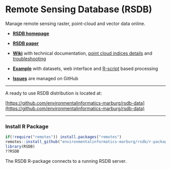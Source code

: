 # Remote Sensing Database (RSDB)
Manage remote sensing raster, point-cloud and vector data online. 

* **[RSDB homepage](https://environmentalinformatics-marburg.github.io/rsdb)**

* **[RSDB paper](https://doi.org/10.1111/ecog.05266)**

* **[Wiki](https://github.com/environmentalinformatics-marburg/rsdb/wiki)** with technical documentation, [point cloud indices details](https://github.com/environmentalinformatics-marburg/rsdb/wiki/Point-cloud-indices) and [troubleshooting](https://github.com/environmentalinformatics-marburg/rsdb/wiki/Troubleshooting)

* **[Example](https://github.com/environmentalinformatics-marburg/rsdb-data/blob/master/README.md)** with datasets, web interface and [R-script](https://github.com/environmentalinformatics-marburg/rsdb-data/blob/master/processing.md)  based processing

* **[Issues](https://github.com/environmentalinformatics-marburg/rsdb/issues)** are managed on GitHub

---------------------------------------

A ready to use RSDB distribution is located at:

[https://github.com/environmentalinformatics-marburg/rsdb-data](https://github.com/environmentalinformatics-marburg/rsdb-data)

---------------------------------------

### Install R Package

```R
if(!require("remotes")) install.packages("remotes")
remotes::install_github("environmentalinformatics-marburg/rsdb/r-package")
library(RSDB)
??RSDB
```

The RSDB R-package connects to a running RSDB server.

